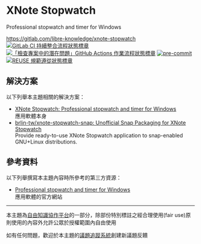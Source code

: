 # XNote Stopwatch

Professional stopwatch and timer for Windows

<https://gitlab.com/libre-knowledge/xnote-stopwatch>  
[![GitLab CI 持續整合流程狀態標章](https://gitlab.com/libre-knowledge/xnote-stopwatch/badges/main/pipeline.svg?ignore_skipped=true "點擊查看 GitLab CI 持續整合流程的運行狀態")](https://gitlab.com/libre-knowledge/xnote-stopwatch/-/commits/main) [![「檢查專案中的潛在問題」GitHub Actions 作業流程狀態標章](https://github.com/libre-knowledge/xnote-stopwatch/actions/workflows/check-potential-problems.yml/badge.svg "本專案使用 GitHub Actions 自動化檢查專案中的潛在問題")](https://github.com/libre-knowledge/xnote-stopwatch/actions/workflows/check-potential-problems.yml) [![pre-commit](https://img.shields.io/badge/pre--commit-enabled-brightgreen?logo=pre-commit&logoColor=white "本專案使用 pre-commit 檢查專案中的潛在問題")](https://github.com/pre-commit/pre-commit) [![REUSE 規範遵從狀態標章](https://api.reuse.software/badge/gitlab.com/libre-knowledge/xnote-stopwatch "本專案遵從 REUSE 規範降低軟體授權合規成本")](https://api.reuse.software/info/gitlab.com/libre-knowledge/xnote-stopwatch)

## 解決方案

以下列舉本主題相關的解決方案：

* [XNote Stopwatch: Professional stopwatch and timer for Windows](http://www.xnotestopwatch.com/#overview)  
  應用軟體本身
* [brlin-tw/xnote-stopwatch-snap: Unofficial Snap Packaging for XNote Stopwatch](https://github.com/brlin-tw/xnote-stopwatch-snap)  
  Provide ready-to-use XNote Stopwatch application to snap-enabled GNU+Linux distributions.

## 參考資料

以下列舉撰寫本主題內容時所參考的第三方資源：

* [Professional stopwatch and timer for Windows](http://www.xnotestopwatch.com/#overview)  
  應用軟體的官方網站

---

本主題為[自由知識協作平台](https://gitlab.com/libre-knowledge/libre-knowledge)的一部分，除部份特別標註之經合理使用(fair use)原則使用的內容外允許公眾於授權範圍內自由使用

如有任何問題，歡迎於本主題的[議題追蹤系統](https://gitlab.com/libre-knowledge/xnote-stopwatch/-/issues)創建新議題反饋
